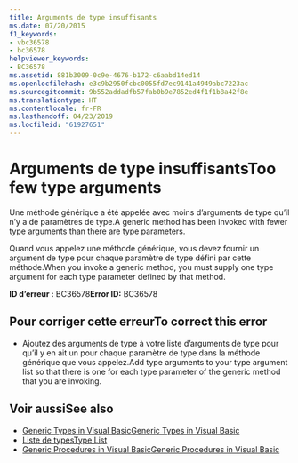 ```yaml
---
title: Arguments de type insuffisants
ms.date: 07/20/2015
f1_keywords:
- vbc36578
- bc36578
helpviewer_keywords:
- BC36578
ms.assetid: 881b3009-0c9e-4676-b172-c6aabd14ed14
ms.openlocfilehash: e3c9b2950fcbc0055fd7ec9141a4949abc7223ac
ms.sourcegitcommit: 9b552addadfb57fab0b9e7852ed4f1f1b8a42f8e
ms.translationtype: HT
ms.contentlocale: fr-FR
ms.lasthandoff: 04/23/2019
ms.locfileid: "61927651"
---
```

# <a name="too-few-type-arguments"></a><span data-ttu-id="692e8-102">Arguments de type insuffisants</span><span class="sxs-lookup"><span data-stu-id="692e8-102">Too few type arguments</span></span>
<span data-ttu-id="692e8-103">Une méthode générique a été appelée avec moins d’arguments de type qu’il n’y a de paramètres de type.</span><span class="sxs-lookup"><span data-stu-id="692e8-103">A generic method has been invoked with fewer type arguments than there are type parameters.</span></span>  
  
 <span data-ttu-id="692e8-104">Quand vous appelez une méthode générique, vous devez fournir un argument de type pour chaque paramètre de type défini par cette méthode.</span><span class="sxs-lookup"><span data-stu-id="692e8-104">When you invoke a generic method, you must supply one type argument for each type parameter defined by that method.</span></span>  
  
 <span data-ttu-id="692e8-105">**ID d’erreur :** BC36578</span><span class="sxs-lookup"><span data-stu-id="692e8-105">**Error ID:** BC36578</span></span>  
  
## <a name="to-correct-this-error"></a><span data-ttu-id="692e8-106">Pour corriger cette erreur</span><span class="sxs-lookup"><span data-stu-id="692e8-106">To correct this error</span></span>  
  
- <span data-ttu-id="692e8-107">Ajoutez des arguments de type à votre liste d’arguments de type pour qu’il y en ait un pour chaque paramètre de type dans la méthode générique que vous appelez.</span><span class="sxs-lookup"><span data-stu-id="692e8-107">Add type arguments to your type argument list so that there is one for each type parameter of the generic method that you are invoking.</span></span>  
  
## <a name="see-also"></a><span data-ttu-id="692e8-108">Voir aussi</span><span class="sxs-lookup"><span data-stu-id="692e8-108">See also</span></span>

- [<span data-ttu-id="692e8-109">Generic Types in Visual Basic</span><span class="sxs-lookup"><span data-stu-id="692e8-109">Generic Types in Visual Basic</span></span>](../../visual-basic/programming-guide/language-features/data-types/generic-types.md)
- [<span data-ttu-id="692e8-110">Liste de types</span><span class="sxs-lookup"><span data-stu-id="692e8-110">Type List</span></span>](../../visual-basic/language-reference/statements/type-list.md)
- [<span data-ttu-id="692e8-111">Generic Procedures in Visual Basic</span><span class="sxs-lookup"><span data-stu-id="692e8-111">Generic Procedures in Visual Basic</span></span>](../../visual-basic/programming-guide/language-features/data-types/generic-procedures.md)
